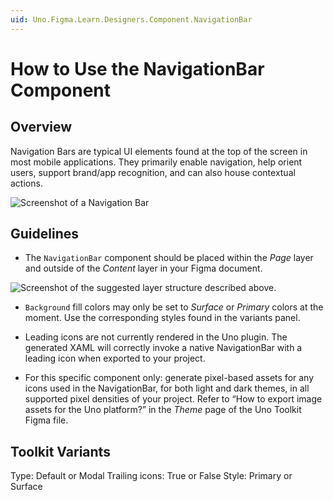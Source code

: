 ```yaml
---
uid: Uno.Figma.Learn.Designers.Component.NavigationBar
---
```


# How to Use the NavigationBar Component

## Overview

Navigation Bars are typical UI elements found at the top of the screen in most mobile applications. They primarily enable navigation, help orient users, support brand/app recognition, and can also house contextual actions.

![Screenshot of a Navigation Bar](images/clip_image001.png)

## Guidelines

* The `NavigationBar` component should be placed within the *Page* layer and outside of the *Content* layer in your Figma document.

![Screenshot of the suggested layer structure described above.](images/clip_image002.png)

* `Background` fill colors may only be set to *Surface* or *Primary* colors at the moment. Use the corresponding styles found in the variants panel.

* Leading icons are not currently rendered in the Uno plugin. The generated XAML will correctly invoke a native NavigationBar with a leading icon when exported to your project.

* For this specific component only: generate pixel-based assets for any icons used in the NavigationBar, for both light and dark themes, in all supported pixel densities of your project. Refer to “How to export image assets for the Uno platform?” in the *Theme* page of the Uno Toolkit Figma file.

## Toolkit Variants

Type: Default or Modal
Trailing icons: True or False
Style: Primary or Surface
